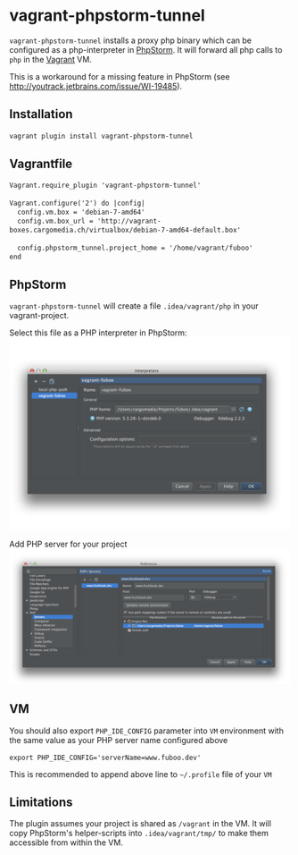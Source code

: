 vagrant-phpstorm-tunnel
=======================
`vagrant-phpstorm-tunnel` installs a proxy php binary which can be configured as a php-interpreter in [PhpStorm](http://www.jetbrains.com/phpstorm/).
It will forward all php calls to `php` in the [Vagrant](http://www.vagrantup.com/) VM.

This is a workaround for a missing feature in PhpStorm (see http://youtrack.jetbrains.com/issue/WI-19485).

Installation
------------
```sh
vagrant plugin install vagrant-phpstorm-tunnel
```

Vagrantfile
-----------
```
Vagrant.require_plugin 'vagrant-phpstorm-tunnel'

Vagrant.configure('2') do |config|
  config.vm.box = 'debian-7-amd64'
  config.vm.box_url = 'http://vagrant-boxes.cargomedia.ch/virtualbox/debian-7-amd64-default.box'

  config.phpstorm_tunnel.project_home = '/home/vagrant/fuboo'
end
```

PhpStorm
--------
`vagrant-phpstorm-tunnel` will create a file `.idea/vagrant/php` in your vagrant-project.

Select this file as a PHP interpreter in PhpStorm:
![PhpStorm screenshot](docu/phpstorm-interpreter.png)

Add PHP server for your project
![PhpStorm screenshot](docu/phpstorm-servers.png)

VM
--
You should also export `PHP_IDE_CONFIG` parameter into `VM` environment with the same value as your PHP server name configured above
```
export PHP_IDE_CONFIG='serverName=www.fuboo.dev'
```
This is recommended to append above line to `~/.profile` file of your `VM`


Limitations
-----------
The plugin assumes your project is shared as `/vagrant` in the VM.
It will copy PhpStorm's helper-scripts into `.idea/vagrant/tmp/` to make them accessible from within the VM.
